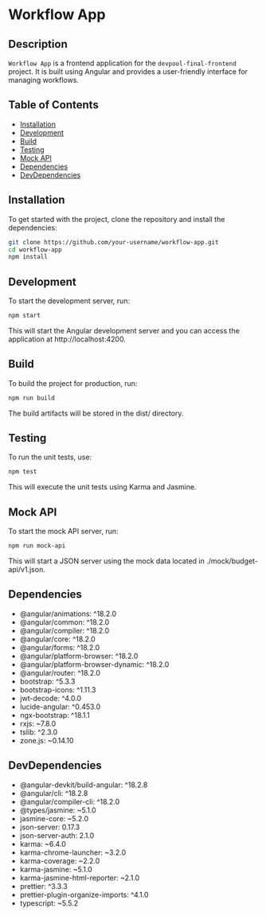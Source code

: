# Workflow App

## Description

`Workflow App` is a frontend application for the `devpool-final-frontend` project. It is built using Angular and provides a user-friendly interface for managing workflows.

## Table of Contents

- [Installation](#installation)
- [Development](#development)
- [Build](#build)
- [Testing](#testing)
- [Mock API](#mock-api)
- [Dependencies](#dependencies)
- [DevDependencies](#devdependencies)

## Installation

To get started with the project, clone the repository and install the dependencies:

```bash
git clone https://github.com/your-username/workflow-app.git
cd workflow-app
npm install
```

## Development
To start the development server, run:
  
  ```bash
  npm start
  ```

This will start the Angular development server and you can access the application at http://localhost:4200.

## Build
To build the project for production, run:
  
  ```bash 
  npm run build
  ```

The build artifacts will be stored in the dist/ directory.

## Testing
To run the unit tests, use:
  
  ```bash
  npm test
  ```

This will execute the unit tests using Karma and Jasmine.

## Mock API
To start the mock API server, run:

```bash
npm run mock-api
```


This will start a JSON server using the mock data located in ./mock/budget-api/v1.json.

## Dependencies
- @angular/animations: ^18.2.0
- @angular/common: ^18.2.0
- @angular/compiler: ^18.2.0
- @angular/core: ^18.2.0
- @angular/forms: ^18.2.0
- @angular/platform-browser: ^18.2.0
- @angular/platform-browser-dynamic: ^18.2.0
- @angular/router: ^18.2.0
- bootstrap: ^5.3.3
- bootstrap-icons: ^1.11.3
- jwt-decode: ^4.0.0
- lucide-angular: ^0.453.0
- ngx-bootstrap: ^18.1.1
- rxjs: ~7.8.0
- tslib: ^2.3.0
- zone.js: ~0.14.10

## DevDependencies
- @angular-devkit/build-angular: ^18.2.8
- @angular/cli: ^18.2.8
- @angular/compiler-cli: ^18.2.0
- @types/jasmine: ~5.1.0
- jasmine-core: ~5.2.0
- json-server: 0.17.3
- json-server-auth: 2.1.0
- karma: ~6.4.0
- karma-chrome-launcher: ~3.2.0
- karma-coverage: ~2.2.0
- karma-jasmine: ~5.1.0
- karma-jasmine-html-reporter: ~2.1.0
- prettier: ^3.3.3
- prettier-plugin-organize-imports: ^4.1.0
- typescript: ~5.5.2
